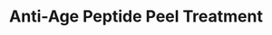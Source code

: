 ---
slug: "peptide-peel"
title: "Anti-Age Peptide Peel Treatment"
description: "Peptides are the amino acids that replenish & rebuild damaged skin cells. A peptide peel will tighten, brighten, hydrate and repair compromised, dry, 
              sun damaged and break out prone skin. This one hour treatment focuses on nourishing the skin with a no peel, peel. Along with a cocktail of peptides. 
              Shoulder, scalp & facial massage will leave you feeling refreshed, hydrated & 10 years younger."
image: "/images/anti_age.jpeg"
alt: "A picture of a woman receiving a Peptide peel."
order: 3
---